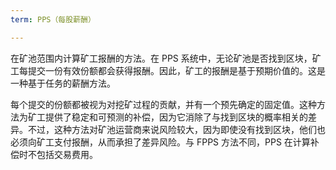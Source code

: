 ```yaml
---
term: PPS（每股薪酬）

---
```

在矿池范围内计算矿工报酬的方法。在 PPS 系统中，无论矿池是否找到区块，矿工每提交一份有效份额都会获得报酬。因此，矿工的报酬是基于预期价值的。这是一种基于任务的薪酬方法。

每个提交的份额都被视为对挖矿过程的贡献，并有一个预先确定的固定值。这种方法为矿工提供了稳定和可预测的补偿，因为它消除了与找到区块的概率相关的差异。不过，这种方法对矿池运营商来说风险较大，因为即使没有找到区块，他们也必须向矿工支付报酬，从而承担了差异风险。与 FPPS 方法不同，PPS 在计算补偿时不包括交易费用。